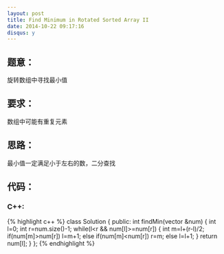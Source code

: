 ```yaml
---
layout: post
title: Find Minimum in Rotated Sorted Array II
date: 2014-10-22 09:17:16
disqus: y
---
```


## 题意：
旋转数组中寻找最小值

## 要求：
数组中可能有重复元素

## 思路：
最小值一定满足小于左右的数，二分查找

## 代码：

### C++:

{% highlight c++ %}
class Solution {
public:
    int findMin(vector<int> &num) {
        int l=0;
        int r=num.size()-1;
        while(l<r && num[l]>=num[r])
        {
            int m=l+(r-l)/2;
            if(num[m]>num[r])
                l=m+1;
            else if(num[m]<num[r])
                r=m;
            else
                l=l+1;
        }
        return num[l];
    }
};
 {% endhighlight %}

